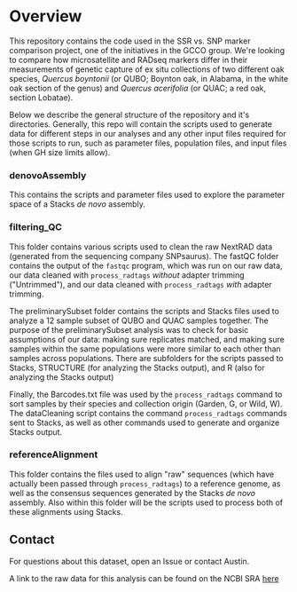 # Overview
This repository contains the code used in the SSR vs. SNP marker comparison project,
one of the initiatives in the GCCO group. We're looking to compare how microsatellite
and RADseq markers differ in their measurements of genetic capture of ex situ collections
of two different oak species, _Quercus boyntonii_ (or QUBO; Boynton oak, in Alabama, in the white oak
section of the genus) and _Quercus acerifolia_ (or QUAC; a red oak, section Lobatae).

Below we describe the general structure of the repository and it's directories. Generally,
this repo will contain the scripts used to generate data for different steps in our analyses
and any other input files required for those scripts to run, such as parameter files, population
files, and input files (when GH size limits allow). 

### denovoAssembly
This contains the scripts and parameter files used to explore the parameter space of a Stacks 
_de novo_ assembly.

### filtering_QC
This folder contains various scripts used to clean the raw NextRAD data (generated from the
sequencing company SNPsaurus). The fastQC folder contains the output of the `fastqc` program,
which was run on our raw data, our data cleaned with `process_radtags` *without* adapter trimming
("Untrimmed"), and our data cleaned with `process_radtags` *with* adapter trimming. 

The preliminarySubset folder contains the scripts and Stacks files used to analyze a 12 sample subset
of QUBO and QUAC samples together. The purpose of the preliminarySubset analysis was to check for 
basic assumptions of our data: making sure replicates matched, and making sure samples within the same
populations were more similar to each other than samples across populations. There are subfolders for 
the scripts passed to Stacks, STRUCTURE (for analyzing the Stacks output), and R (also for analyzing 
the Stacks output)

Finally, the Barcodes.txt file was used by the `process_radtags` command to sort samples by their species
and collection origin (Garden, G, or Wild, W). The dataCleaning script contains the command `process_radtags`
commands sent to Stacks, as well as other commands used to generate and organize Stacks output.

### referenceAlignment
This folder contains the files used to align "raw" sequences (which have actually been passed through 
`process_radtags`) to a reference genome, as well as the consensus sequences generated by the Stacks
*de novo* assembly. Also within this folder will be the scripts used to process both of these alignments
using Stacks.

## Contact
For questions about this dataset, open an Issue or contact Austin. 

A link to the raw data for this analysis can be found on the NCBI SRA [here](https://submit.ncbi.nlm.nih.gov/subs/sra/SUB10415299/overview)
